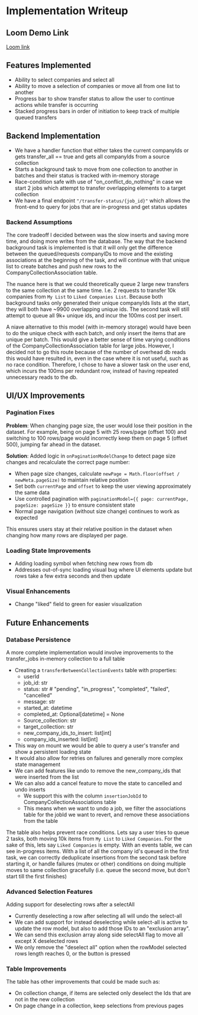 # Implementation Writeup

## Loom Demo Link
[Loom link](https://www.loom.com/share/4326662028e84091b9569cc85cfeac28?sid=23b06cc0-4189-40df-8fd8-b85ea34eb29e)

## Features Implemented

- Ability to select companies and select all
- Ability to move a selection of companies or move all from one list to another
- Progress bar to show transfer status to allow the user to continue actions while transfer is occurring
- Stacked progress bars in order of initiation to keep track of multiple queued transfers

## Backend Implementation

- We have a handler function that either takes the current companyIds or gets transfer_all == true and gets all companyIds from a source collection
- Starts a background task to move from one collection to another in batches and their status is tracked with in-memory storage
- Race-condition safe with use of "on_conflict_do_nothing" in case we start 2 jobs which attempt to transfer overlapping elements to a target collection
- We have a final endpoint `"/transfer-status/{job_id}"` which allows the front-end to query for jobs that are in-progress and get status updates

### Backend Assumptions
The core tradeoff I decided between was the slow inserts and saving more time, and doing more writes from the database.
The way that the backend background task is implemented is that it will only get the difference between the queued/requests companyIDs to move and the
existing associations at the beginning of the task, and will continue with that unique list to create batches and push new rows to the CompanyCollectionAssociation
table. 

The nuance here is that we could theoretically queue 2 large new transfers to the same collection at the same time. I.e. 2 requests to transfer 10k companies from `My List`
to `Liked Companies List`. Because both background tasks only generated their unique companyIds lists at the start, they will both have ~9900 overlapping unique ids.
The second task will still attempt to queue all 9k+ unique ids, and incur the 100ms cost per insert. 

A niave alternative to this model (with in-memory storage) would have been to do the unique check with each batch, and only insert the items that are unique per batch. This
would give a better sense of time varying conditions of the CompanyCollectionAssociation table for large jobs. However, I decided not to go this route because of
the number of overhead db reads this would have resulted in, even in the case where it is not useful, such as no race condition. Therefore, I chose to have a slower
task on the user end, which incurs the 100ms per redundant row, instead of having repeated unnecessary reads to the db.

## UI/UX Improvements

### Pagination Fixes
**Problem**: When changing page size, the user would lose their position in the dataset. For example, being on page 5 with 25 rows/page (offset 100) and switching to 100 rows/page would incorrectly keep them on page 5 (offset 500), jumping far ahead in the dataset.

**Solution**: Added logic in `onPaginationModelChange` to detect page size changes and recalculate the correct page number:
- When page size changes, calculate `newPage = Math.floor(offset / newMeta.pageSize)` to maintain relative position
- Set both `currentPage` and `offset` to keep the user viewing approximately the same data
- Use controlled pagination with `paginationModel={{ page: currentPage, pageSize: pageSize }}` to ensure consistent state
- Normal page navigation (without size change) continues to work as expected

This ensures users stay at their relative position in the dataset when changing how many rows are displayed per page.

### Loading State Improvements
- Adding loading symbol when fetching new rows from db
- Addresses out-of-sync loading visual bug where UI elements update but rows take a few extra seconds and then update

### Visual Enhancements
- Change "liked" field to green for easier visualization

## Future Enhancements

### Database Persistence
A more complete implementation would involve improvements to the transfer_jobs in-memory collection to a full table

- Creating a `transferBetweenCollectionEvents` table with properties:
    - userId
    - job_id: str
    - status: str  # "pending", "in_progress", "completed", "failed", "cancelled"
    - message: str
    - started_at: datetime
    - completed_at: Optional[datetime] = None
    - Source_collection: str
    - target_collection: str
    - new_company_ids_to_insert: list[int]
    - company_ids_inserted: list[int]
- This way on mount we would be able to query a user's transfer and show a persistent loading state
- It would also allow for retries on failures and generally more complex state management
- We can add features like undo to remove the new_company_ids that were inserted from the list
- We can also add a cancel feature to move the state to cancelled and undo inserts
    - We support this with the column `insertionJobId` to CompanyCollectionAssociations table
    - This means when we want to undo a job, we filter the associations table for the jobId we want to revert, and remove these associations from the table

The table also helps prevent race conditions. Lets say a user tries to queue 2 tasks, both moving 10k items from `My List` to `Liked Companies`. For the sake
of this, lets say `Liked Companies` is empty. With an events table, we can see in-progress items. With a list of all the company id's queued in the first task,
we can correctly deduplicate insertions from the second task before starting it, or handle failures (mutex or other) conditions on doing multiple moves to same collection
gracefully (i.e. queue the second move, but don't start till the first finishes)


### Advanced Selection Features
Adding support for deselecting rows after a selectAll
- Currently deselecting a row after selecting all will undo the select-all
- We can add support for instead deselecting while select-all is active to update the row model, but also to add those IDs to an "exclusion array".
- We can send this exclusion array along side selectAll flag to move all except X deselected rows
- We only remove the "deselect all" option when the rowModel selected rows length reaches 0, or the button is pressed

### Table Improvements
The table has other improvements that could be made such as:
- On collection change, if items are selected only deselect the Ids that are not in the new collection
- On page change in a collection, keep selections from previous pages